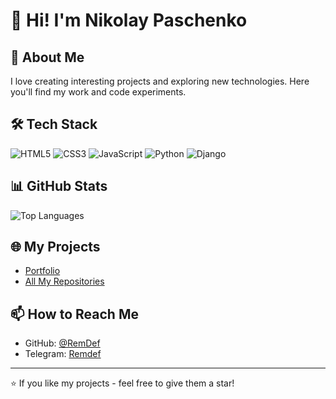 # 👋 Hi! I'm Nikolay Paschenko

## 🚀 About Me

I love creating interesting projects and exploring new technologies. Here you'll find my work and code experiments.

## 🛠️ Tech Stack

![HTML5](https://img.shields.io/badge/HTML5-E34F26?style=for-the-badge&logo=html5&logoColor=white)
![CSS3](https://img.shields.io/badge/CSS3-1572B6?style=for-the-badge&logo=css3&logoColor=white)
![JavaScript](https://img.shields.io/badge/JavaScript-F7DF1E?style=for-the-badge&logo=javascript&logoColor=black)
![Python](https://img.shields.io/badge/Python-3776AB?style=for-the-badge&logo=python&logoColor=white)
![Django](https://img.shields.io/badge/Django-092E20?style=for-the-badge&logo=django&logoColor=white)

## 📊 GitHub Stats

![Top Languages](https://github-readme-stats.vercel.app/api/top-langs/?username=RemDef&layout=compact&theme=radical)

## 🌐 My Projects

- [Portfolio](https://nikolaypaschenko.ru/)
- [All My Repositories](https://github.com/RemDef?tab=repositories)

## 📫 How to Reach Me

- GitHub: [@RemDef](https://github.com/RemDef)
- Telegram: [Remdef](https://t.me/R3m0r3)
---

⭐ If you like my projects - feel free to give them a star!
